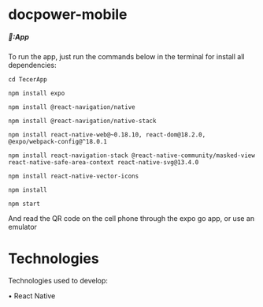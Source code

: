# docpower-mobile

##### 📱:App

To run the app, just run the commands below in the terminal for install all dependencies:

```shell
cd TecerApp
```

```shell
npm install expo
```

```shell
npm install @react-navigation/native
```

```shell
npm install @react-navigation/native-stack
```

```shell
npm install react-native-web@~0.18.10, react-dom@18.2.0, @expo/webpack-config@^18.0.1
```

```shell
npm install react-navigation-stack @react-native-community/masked-view react-native-safe-area-context react-native-svg@13.4.0
```

```shell
npm install react-native-vector-icons
```

```shell
npm install
```

```shell
npm start
```

And read the QR code on the cell phone through the expo go app, or use an emulator

# Technologies

Technologies used to develop:

• React Native

